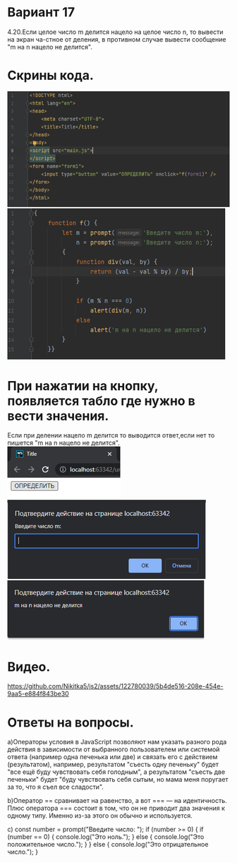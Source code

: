 # Вариант 17
4.20.Если целое число m делится нацело на целое число n, то вывести на экран ча-стное от деления, в противном случае вывести сообщение "m на n нацело не делится".
# Скрины кода.
![Image alt](https://github.com/Nikitka5/js2/blob/main/png/Снимок%20экрана%202023-06-12%20142122.png)
![Image alt](https://github.com/Nikitka5/js2/blob/main/png/Снимок%20экрана%202023-06-12%20142149.png)
# При нажатии на кнопку, появляется табло где нужно в вести значения.
Если при делении нацело m делится то выводится ответ,если нет то пишется "m на n нацело не делится".
![Image alt](https://github.com/Nikitka5/js2/blob/main/png/Снимок%20экрана%202023-06-12%20142228.png)
![Image alt](https://github.com/Nikitka5/js2/blob/main/png/Снимок%20экрана%202023-06-12%20142249.png)
![Image alt](https://github.com/Nikitka5/js2/blob/main/png/Снимок%20экрана%202023-06-12%20142409.png)
# Видео.


https://github.com/Nikitka5/js2/assets/122780039/5b4de516-208e-454e-9aa5-e884f843be30

# Ответы на вопросы.
a)Операторы условия в JavaScript позволяют нам указать разного рода действия в зависимости от выбранного пользователем 
или системой ответа (например одна печенька или две) и связать его с действием (результатом), например, результатом "съесть одну печеньку"
 будет "все ещё буду чувствовать себя голодным", а результатом "съесть две печеньки" будет "буду чувствовать себя сытым, но мама меня 
поругает за то, что я съел все сладости".

b)Оператор == сравнивает на равенство, а вот === — на идентичность. Плюс оператора === состоит в том, что он не приводит два значения 
к одному типу. Именно из-за этого он обычно и используется.

c)
const number = prompt("Введите число: ");
if (number >= 0) {
    if (number == 0) {
        console.log("Это ноль.");
    } else {
        console.log("Это положительное число.");
    }
} else {
    console.log("Это отрицательное число.");
}
